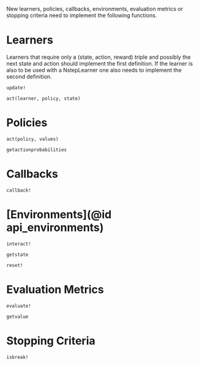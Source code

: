 New learners, policies, callbacks, environments, evaluation metrics or stopping
criteria need to implement the following functions.

# Learners
Learners that require only a (state, action, reward) triple and possibly the
next state and action should implement the first definition. If the learner is
also to be used with a NstepLearner one also needs to implement the second 
definition.
```@docs
update!
```

```@docs
act(learner, policy, state)
```

# Policies
```@docs
act(policy, values)
```

```@docs
getactionprobabilities
```

# Callbacks
```@docs
callback!
```

# [Environments](@id api_environments)
```@docs
interact!
```

```@docs
getstate
```

```@docs
reset!
```

# Evaluation Metrics
```@docs
evaluate!
```

```@docs
getvalue
```

# Stopping Criteria
```@docs
isbreak!
```
